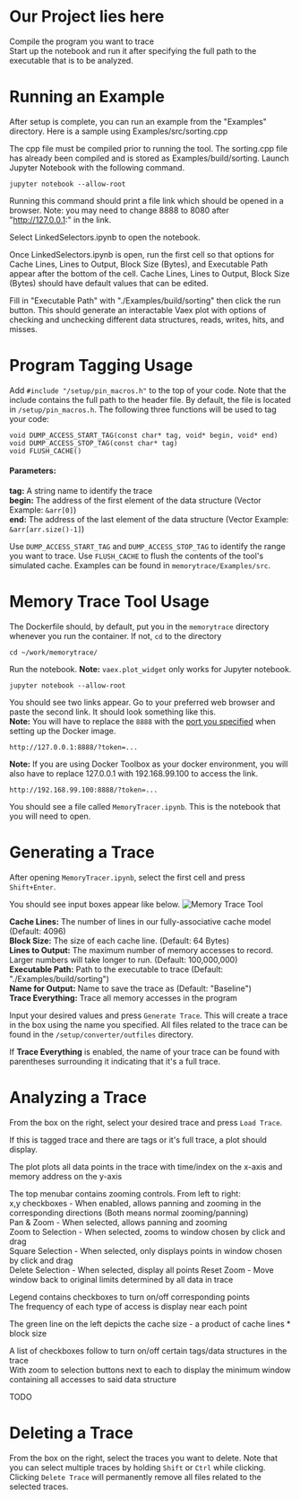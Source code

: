 # Our Project lies here

Compile the program you want to trace  
Start up the notebook and run it after specifying the full path to the executable that is to be analyzed.

# Running an Example

After setup is complete, you can run an example from the "Examples" directory. Here is a sample using Examples/src/sorting.cpp

The cpp file must be compiled prior to running the tool. The sorting.cpp file has already been compiled and is stored as Examples/build/sorting. Launch Jupyter Notebook with the following command. 

```
jupyter notebook --allow-root
```

Running this command should print a file link which should be opened in a browser.
Note: you may need to change 8888 to 8080 after "http://127.0.0.1:" in the link.

Select LinkedSelectors.ipynb to open the notebook.

Once LinkedSelectors.ipynb is open, run the first cell so that options for Cache Lines, Lines to Output, Block Size (Bytes), and Executable Path appear after the bottom of the cell. Cache Lines, Lines to Output, Block Size (Bytes) should have default values that can be edited. 

Fill in "Executable Path" with "./Examples/build/sorting" then click the run button. This should generate an interactable Vaex plot with options of checking and unchecking different data structures, reads, writes, hits, and misses.

# Program Tagging Usage
Add `#include "/setup/pin_macros.h"` to the top of your code. Note that the include contains the full path to the header file. By default, the file is located in `/setup/pin_macros.h`. The following three functions will be used to tag your code:

```
void DUMP_ACCESS_START_TAG(const char* tag, void* begin, void* end)
void DUMP_ACCESS_STOP_TAG(const char* tag)
void FLUSH_CACHE()
```


#### Parameters:
**tag:** A string name to identify the trace  
**begin:** The address of the first element of the data structure (Vector Example: `&arr[0]`)  
**end:** The address of the last element of the data structure (Vector Example: `&arr[arr.size()-1]`)  
  
Use `DUMP_ACCESS_START_TAG` and `DUMP_ACCESS_STOP_TAG` to identify the range you want to trace. Use `FLUSH_CACHE` to flush the contents of the tool's simulated cache. Examples can be found in `memorytrace/Examples/src`.

# Memory Trace Tool Usage

The Dockerfile should, by default, put you in the `memorytrace` directory whenever you run the container. If not, `cd` to the directory
```
cd ~/work/memorytrace/
```
Run the notebook.
**Note:** `vaex.plot_widget` only works for Jupyter notebook.
```
jupyter notebook --allow-root
```
You should see two links appear. Go to your preferred web browser and paste the second link. It should look something like this.  
**Note:** You will have to replace the `8888` with the [port you specified](#port) when setting up the Docker image. 
```
http://127.0.0.1:8888/?token=...
```
**Note:** If you are using Docker Toolbox as your docker environment, you will also have to replace 127.0.0.1 with 192.168.99.100 to access the link.
```
http://192.168.99.100:8888/?token=...
```

You should see a file called `MemoryTracer.ipynb`. This is the notebook that you will need to open.

# Generating a Trace

After opening `MemoryTracer.ipynb`, select the first cell and press `Shift+Enter`. 

You should see input boxes appear like below.
![](https://i.gyazo.com/03f415e4aa6f258b41a6d7c4fa62f3f3.png "Memory Trace Tool")
<br/>

**Cache Lines:** The number of lines in our fully-associative cache model (Default: 4096)  
**Block Size:** The size of each cache line. (Default: 64 Bytes)  
**Lines to Output:** The maximum number of memory accesses to record. Larger numbers will take longer to run. (Default: 100,000,000)  
**Executable Path:** Path to the executable to trace (Default: "./Examples/build/sorting")  
**Name for Output:** Name to save the trace as (Default: "Baseline")  
**Trace Everything:** Trace all memory accesses in the program  

Input your desired values and press `Generate Trace`. This will create a trace in the box using the name you specified. All files related to the trace can be found in the `/setup/converter/outfiles` directory.

If **Trace Everything** is enabled, the name of your trace can be found with parentheses surrounding it indicating that it's a full trace.

# Analyzing a Trace

From the box on the right, select your desired trace and press `Load Trace`.

If this is tagged trace and there are tags or it's full trace, a plot should display.

The plot plots all data points in the trace with time/index on the x-axis and memory address on the y-axis

The top menubar contains zooming controls. From left to right:  
x,y checkboxes - When enabled, allows panning and zooming in the corresponding directions (Both means normal zooming/panning)  
Pan & Zoom     - When selected, allows panning and zooming  
Zoom to Selection - When selected, zooms to window chosen by click and drag  
Square Selection  - When selected, only displays points in window chosen by click and drag  
Delete Selection  - When selected, display all points
Reset Zoom        - Move window back to original limits determined by all data in trace

Legend contains checkboxes to turn on/off corresponding points  
The frequency of each type of access is display near each point  

The green line on the left depicts the cache size - a product of cache lines * block size  

A list of checkboxes follow to turn on/off certain tags/data structures in the trace  
With zoom to selection buttons next to each to display the minimum window containing all accesses to said data structure  

TODO

# Deleting a Trace

From the box on the right, select the traces you want to delete. Note that you can select multiple traces by holding `Shift` or `Ctrl` while clicking. Clicking `Delete Trace` will permanently remove all files related to the selected traces.
